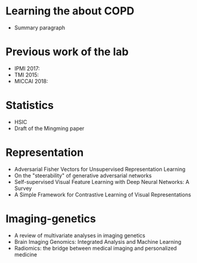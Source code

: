 # Learning the about COPD
* Summary paragraph


# Previous work of the lab
* IPMI 2017: 
* TMI 2015:
* MICCAI 2018:



# Statistics
* HSIC
* Draft of the Mingming paper

# Representation
* Adversarial Fisher Vectors for Unsupervised Representation Learning
* On the "steerability" of generative adversarial networks
* Self-supervised Visual Feature Learning with Deep Neural Networks: A Survey
* A Simple Framework for Contrastive Learning of Visual Representations

# Imaging-genetics
* A review of multivariate analyses in imaging genetics
* Brain Imaging Genomics: Integrated Analysis and Machine Learning
* Radiomics: the bridge between medical imaging and personalized medicine
* Probabilistic Modeling of Imaging, Genetics and Diagnosis
* Unpaired Data Empowers Association Tests
